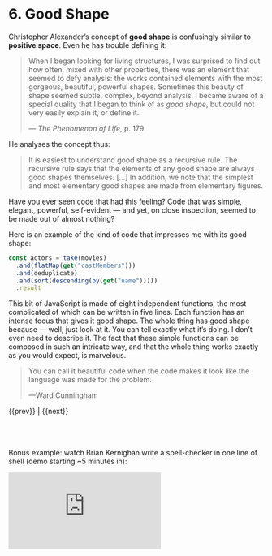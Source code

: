 # 6. Good Shape


Christopher Alexander’s concept of **good shape** is confusingly similar to **positive space**. Even he has trouble defining it:

> When I began looking for living structures, I was surprised to find out how often, mixed with other properties, there was an element that seemed to defy analysis: the works contained elements with the most gorgeous, beautiful, powerful shapes. Sometimes this beauty of shape seemed subtle, complex, beyond analysis. I became aware of a special quality that I began to think of as _good shape_, but could not very easily explain it, or define it.
> 
> — _The Phenomenon of Life_, p. 179

He analyses the concept thus:

> It is easiest to understand good shape as a recursive rule. The recursive rule says that the elements of any good shape are always good shapes themselves. \[...\] In addition, we note that the simplest and most elementary good shapes are made from elementary figures.

Have you ever seen code that had this feeling? Code that was simple, elegant, powerful, self-evident — and yet, on close inspection, seemed to be made out of almost nothing?

Here is an example of the kind of code that impresses me with its good shape:

```js
const actors = take(movies)
  .and(flatMap(get("castMembers")))
  .and(deduplicate)
  .and(sort(descending(by(get("name")))))
  .result
```

This bit of JavaScript is made of eight independent functions, the most complicated of which can be written in five lines. Each function has an intense focus that gives it good shape. The whole thing has good shape because — well, just look at it. You can tell exactly what it’s doing. I don’t even need to describe it. The fact that these simple functions can be composed in such an intricate way, and that the whole thing works exactly as you would expect, is marvelous.

> You can call it beautiful code when the code makes it look like the language was made for the problem.
> 
> —Ward Cunningham

<nav class="centered-text">{{prev}} | {{next}}</nav>
<br><br><br>

Bonus example: watch Brian Kernighan write a spell-checker in one line of shell (demo starting ~5 minutes in):

<iframe src="https://www.youtube.com/embed/tc4ROCJYbm0" title="AT&amp;T Archives: The UNIX Operating System" frameborder="0" allow="accelerometer; clipboard-write; encrypted-media; gyroscope; picture-in-picture; web-share" referrerpolicy="strict-origin-when-cross-origin" allowfullscreen></iframe>